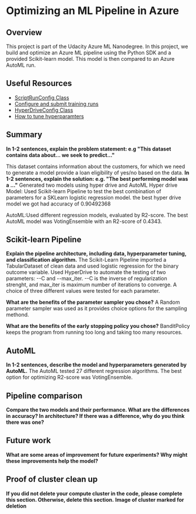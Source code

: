 # Optimizing an ML Pipeline in Azure

## Overview
This project is part of the Udacity Azure ML Nanodegree.
In this project, we build and optimize an Azure ML pipeline using the Python SDK and a provided Scikit-learn model.
This model is then compared to an Azure AutoML run.

## Useful Resources
- [ScriptRunConfig Class](https://docs.microsoft.com/en-us/python/api/azureml-core/azureml.core.scriptrunconfig?view=azure-ml-py)
- [Configure and submit training runs](https://docs.microsoft.com/en-us/azure/machine-learning/how-to-set-up-training-targets)
- [HyperDriveConfig Class](https://docs.microsoft.com/en-us/python/api/azureml-train-core/azureml.train.hyperdrive.hyperdriveconfig?view=azure-ml-py)
- [How to tune hyperparamters](https://docs.microsoft.com/en-us/azure/machine-learning/how-to-tune-hyperparameters)


## Summary
**In 1-2 sentences, explain the problem statement: e.g "This dataset contains data about... we seek to predict..."**

This dataset contains information about the customers, for which we need to generate a model provide a loan eligibility of yes/no based on the data.
**In 1-2 sentences, explain the solution: e.g. "The best performing model was a ..."**
Generated two models using hyper drive and AutoML
Hyper drive Model:
Used Scikit-learn Pipeline to test the best combination of parameters for a SKLearn logistic regression model. the best hyper drive model we got had accuracy of 0.90492368

AutoML:Used different regression models, evaluated by R2-score. The best AutoML model was VotingEnsemble with an R2-score of 0.4343.
## Scikit-learn Pipeline
**Explain the pipeline architecture, including data, hyperparameter tuning, and classification algorithm.**
The Scikit-Learn Pipeline imported a TabularDataset of clean data and used logistic regression for the binary outcome variable. Used HyperDrive to automate the testing of two parameters: --C and --max_iter. --C is the inverse of regularization strenght, and max_iter is maximum number of iterations to converge. A choice of three different values were tested for each parameter.

**What are the benefits of the parameter sampler you chose?**
A Random parameter sampler was used as it provides choice options for the sampling methond.

**What are the benefits of the early stopping policy you chose?**
 BanditPolicy keeps the program from running too long and taking too many resources.

## AutoML
**In 1-2 sentences, describe the model and hyperparameters generated by AutoML.**
The AutoML tested 27 different regression algorithms. The best option for optimizing R2-score was VotingEnsemble.

## Pipeline comparison
**Compare the two models and their performance. What are the differences in accuracy? In architecture? If there was a difference, why do you think there was one?**

## Future work
**What are some areas of improvement for future experiments? Why might these improvements help the model?**

## Proof of cluster clean up
**If you did not delete your compute cluster in the code, please complete this section. Otherwise, delete this section.**
**Image of cluster marked for deletion**
